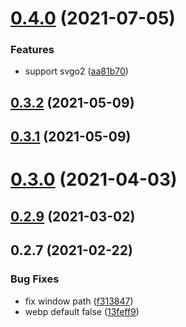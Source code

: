 # [0.4.0](https://github.com/anncwb/vite-plugin-imagemin/compare/v0.3.0...v0.4.0) (2021-07-05)

### Features

- support svgo2 ([aa81b70](https://github.com/anncwb/vite-plugin-imagemin/commit/aa81b706498567a7b43c19927802abafb2cc754d))

## [0.3.2](https://github.com/anncwb/vite-plugin-imagemin/compare/v0.3.0...v0.3.2) (2021-05-09)

## [0.3.1](https://github.com/anncwb/vite-plugin-imagemin/compare/v0.3.0...v0.3.1) (2021-05-09)

# [0.3.0](https://github.com/anncwb/vite-plugin-imagemin/compare/v0.2.9...v0.3.0) (2021-04-03)

## [0.2.9](https://github.com/anncwb/vite-plugin-imagemin/compare/v0.2.8...v0.2.9) (2021-03-02)

## 0.2.7 (2021-02-22)

### Bug Fixes

- fix window path ([f313847](https://github.com/anncwb/vite-plugin-imagemin/commit/f313847f0d6be9f30cb1ab28cef83acd27682794))
- webp default false ([13feff9](https://github.com/anncwb/vite-plugin-imagemin/commit/13feff90ea0310ab64c153762c73f01057ffe3cb))
